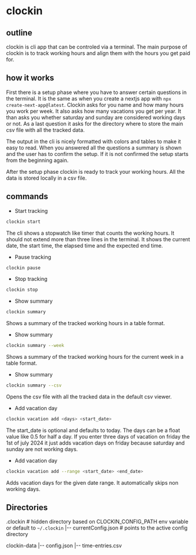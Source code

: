 # clockin

## outline

clockin is cli app that can be controled via a terminal.
The main purpose of clockin is to track working hours and align them with the hours you get paid for.

## how it works

First there is a setup phase where you have to answer certain questions in the terminal. It is the same as when you
create a nextjs app with `npx create-next-app@latest`. Clockin asks for you name and how many hours you work per week.
It also asks how many vacations you get per year. It than asks you whether saturday and sunday are considered working days or not.
As a last question it asks for the directory where to store the main csv file with all the tracked data.

The output in the cli is nicely formatted with colors and tables to make it easy to read. When you answered all the questions
a summary is shown and the user has to confirm the setup. If it is not confirmed the setup starts from the beginning again.

After the setup phase clockin is ready to track your working hours. All the data is stored locally in a csv file.

## commands

- Start tracking

```zsh
clockin start
```

The cli shows a stopwatch like timer that counts the working hours. It should not extend more than three lines in the terminal.
It shows the current date, the start time, the elapsed time and the expected end time.

- Pause tracking

```zsh
clockin pause
```

- Stop tracking

```zsh
clockin stop
```

- Show summary

```zsh
clockin summary
```

Shows a summary of the tracked working hours in a table format.

- Show summary

```zsh
clockin summary --week
```

Shows a summary of the tracked working hours for the current week in a table format.

- Show summary

```zsh
clockin summary --csv
```

Opens the csv file with all the tracked data in the default csv viewer.

- Add vacation day

```zsh
clockin vacation add <days> <start_date>
```

The start_date is optional and defaults to today. The days can be a float value like 0.5 for half a day.
If you enter three days of vacation on friday the 1st of july 2024 it just adds vacation days on friday because saturday and sunday are not working days.

- Add vacation day

```zsh
clockin vacation add --range <start_date> <end_date>
```

Adds vacation days for the given date range. It automatically skips non working days.

## Directories

.clockin # hidden directory based on CLOCKIN_CONFIG_PATH env variable or default to `~/.clockin`
    |-- currentConfig.json # points to the active config directory

clockin-data
    |-- config.json
    |-- time-entries.csv


